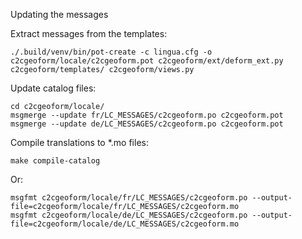 Updating the messages

Extract messages from the templates:

    ./.build/venv/bin/pot-create -c lingua.cfg -o c2cgeoform/locale/c2cgeoform.pot c2cgeoform/ext/deform_ext.py c2cgeoform/templates/ c2cgeoform/views.py

Update catalog files:

    cd c2cgeoform/locale/
    msgmerge --update fr/LC_MESSAGES/c2cgeoform.po c2cgeoform.pot
    msgmerge --update de/LC_MESSAGES/c2cgeoform.po c2cgeoform.pot

Compile translations to \*.mo files:

    make compile-catalog

Or:

    msgfmt c2cgeoform/locale/fr/LC_MESSAGES/c2cgeoform.po --output-file=c2cgeoform/locale/fr/LC_MESSAGES/c2cgeoform.mo
    msgfmt c2cgeoform/locale/de/LC_MESSAGES/c2cgeoform.po --output-file=c2cgeoform/locale/de/LC_MESSAGES/c2cgeoform.mo
